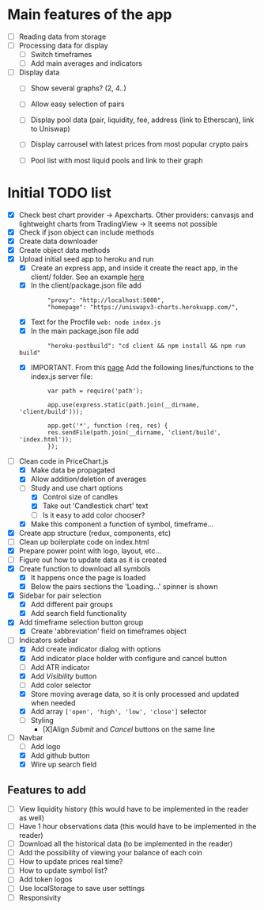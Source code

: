 # Main features of the app
- [ ] Reading data from storage
- [ ] Processing data for display
    - [ ] Switch timeframes
    - [ ] Add main averages and indicators
- [ ] Display data
    - [ ] Show several graphs? (2, 4..)
    - [ ] Allow easy selection of pairs
    - [ ] Display pool data (pair, liquidity, fee, address (link to Etherscan), link to Uniswap)
    - [ ] Display carrousel with latest prices from most popular crypto pairs
    - [ ] Pool list with most liquid pools and link to their graph


# Initial TODO list
- [X] Check best chart provider &rarr; Apexcharts. Other providers: canvasjs and lightweight charts from TradingView &rarr; It seems not possible
- [X] Check if json object can include methods
- [X] Create data downloader
- [X] Create object data methods
- [X] Upload initial seed app to heroku and run
    - [X] Create an express app, and inside it create the react app, in the client/ folder. See an example [here](https://daveceddia.com/deploy-react-express-app-heroku/)
    - [X] In the client/package.json file add 
    ```
            "proxy": "http://localhost:5000",
            "homepage": "https://uniswapv3-charts.herokuapp.com/",
    ```
    - [X] Text for the Procfile ```web: node index.js```
    - [X] In the main package.json file add 
    ```
            "heroku-postbuild": "cd client && npm install && npm run build"
    ```
    - [X] IMPORTANT. From this [page](https://create-react-app.dev/docs/deployment/ "Deployment on React app docs") Add the following lines/functions to the index.js server file:
    ```
            var path = require('path');

            app.use(express.static(path.join(__dirname, 'client/build')));

            app.get('*', function (req, res) {
            res.sendFile(path.join(__dirname, 'client/build', 'index.html'));
            });
    ```
- [ ] Clean code in PriceChart.js
    - [X] Make data be propagated
    - [X] Allow addition/deletion of averages
    - [ ] Study and use chart options
        - [X] Control size of candles
        - [X] Take out 'Candlestick chart' text
        - [ ] Is it easy to add color chooser?
    - [X] Make this component a function of symbol, timeframe...
- [X] Create app structure (redux, components, etc)
- [ ] Clean up boilerplate code on index.html
- [X] Prepare power point with logo, layout, etc...
- [ ] Figure out how to update data as it is created
- [X] Create function to download all symbols
    - [X] It happens once the page is loaded
    - [X] Below the pairs sections the 'Loading...' spinner is shown
- [X] Sidebar for pair selection
    - [X] Add different pair groups
    - [X] Add search field functionality
- [X] Add timeframe selection button group
    - [X] Create 'abbreviation' field on timeframes object
- [ ] Indicators sidebar
    - [X] Add create indicator dialog with options
    - [X] Add indicator place holder with configure and cancel button
    - [ ] Add ATR indicator
    - [X] Add _Visibility_ button
    - [ ] Add color selector
    - [X] Store moving average data, so it is only processed and updated when needed
    - [X] Add array ```['open', 'high', 'low', 'close']``` selector
    - [ ] Styling
        - [X]Align _Submit_ and _Cancel_ buttons on the same line
- [ ] Navbar
    - [ ] Add logo
    - [X] Add github button
    - [X] Wire up search field

## Features to add
- [ ] View liquidity history (this would have to be implemented in the reader as well)
- [ ] Have 1 hour observations data (this would have to be implemented in the reader)
- [ ] Download all the historical data (to be implemented in the reader)
- [ ] Add the possibility of viewing your balance of each coin
- [ ] How to update prices real time?
- [ ] How to update symbol list?
- [ ] Add token logos
- [ ] Use localStorage to save user settings
- [ ] Responsivity
